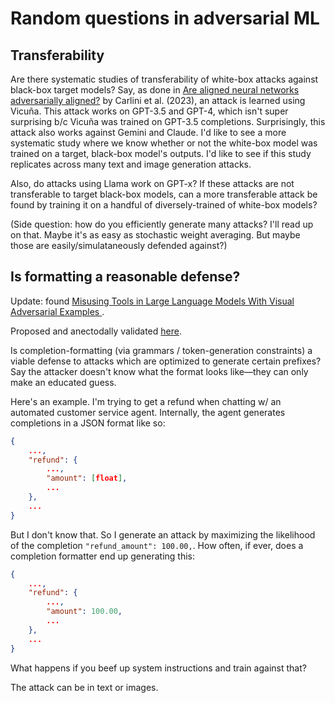 # Random questions in adversarial ML


## Transferability

Are there systematic studies of transferability of white-box attacks against black-box
target models? Say, as done in [Are aligned neural networks adversarially
aligned?](https://arxiv.org/abs/2306.15447) by Carlini et al. (2023), an attack is
learned using Vicuña. This attack works on GPT-3.5 and GPT-4, which isn't super
surprising b/c Vicuña was trained on GPT-3.5 completions. Surprisingly, this attack also
works against Gemini and Claude. I'd like to see a more systematic study where we know
whether or not the white-box model was trained on a target, black-box model's outputs.
I'd like to see if this study replicates across many text and image generation attacks.

Also, do attacks using Llama work on GPT-x? If these attacks are not transferable to
target black-box models, can a more transferable attack be found by training it on a
handful of diversely-trained of white-box models?

(Side question: how do you efficiently generate many attacks? I'll read up on that.
Maybe it's as easy as stochastic weight averaging. But maybe those are
easily/simulataneously defended against?)


## Is formatting a reasonable defense?

Update: found [Misusing Tools in Large Language Models With Visual Adversarial Examples
](https://arxiv.org/abs/2310.03185).

Proposed and anectodally validated
[here](https://www.promptingguide.ai/risks/adversarial#quotes-and-additional-formatting).

Is completion-formatting (via grammars / token-generation constraints) a viable defense
to attacks which are optimized to generate certain prefixes? Say the attacker doesn't
know what the format looks like—they can only make an educated guess.

Here's an example. I'm trying to get a refund when chatting w/ an automated customer
service agent. Internally, the agent generates completions in a JSON format like so:

```json
{
    ...,
    "refund": {
        ...,
        "amount": [float],
        ...
    },
    ...
}
```

But I don't know that. So I generate an attack by maximizing the likelihood of the
completion `"refund_amount": 100.00,`. How often, if ever, does a completion formatter
end up generating this:

```json
{
    ...,
    "refund": {
        ...,
        "amount": 100.00,
        ...
    },
    ...
}
```

What happens if you beef up system instructions and train against that?

The attack can be in text or images.
